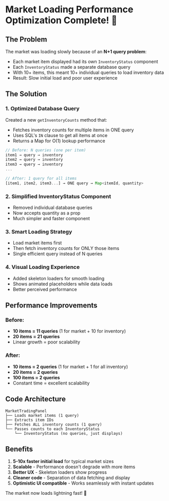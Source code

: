 # Market Loading Performance Optimization Complete! 🚀

## The Problem

The market was loading slowly because of an **N+1 query problem**:
- Each market item displayed had its own `InventoryStatus` component
- Each `InventoryStatus` made a separate database query
- With 10+ items, this meant 10+ individual queries to load inventory data
- Result: Slow initial load and poor user experience

## The Solution

### 1. **Optimized Database Query**
Created a new `getInventoryCounts` method that:
- Fetches inventory counts for multiple items in ONE query
- Uses SQL's `IN` clause to get all items at once
- Returns a Map for O(1) lookup performance

```javascript
// Before: N queries (one per item)
item1 → query → inventory
item2 → query → inventory
item3 → query → inventory
...

// After: 1 query for all items
[item1, item2, item3...] → ONE query → Map<itemId, quantity>
```

### 2. **Simplified InventoryStatus Component**
- Removed individual database queries
- Now accepts quantity as a prop
- Much simpler and faster component

### 3. **Smart Loading Strategy**
- Load market items first
- Then fetch inventory counts for ONLY those items
- Single efficient query instead of N queries

### 4. **Visual Loading Experience**
- Added skeleton loaders for smooth loading
- Shows animated placeholders while data loads
- Better perceived performance

## Performance Improvements

### Before:
- **10 items = 11 queries** (1 for market + 10 for inventory)
- **20 items = 21 queries**
- Linear growth = poor scalability

### After:
- **10 items = 2 queries** (1 for market + 1 for all inventory)
- **20 items = 2 queries** 
- **100 items = 2 queries**
- Constant time = excellent scalability

## Code Architecture

```
MarketTradingPanel
├── Loads market items (1 query)
├── Extracts item IDs
├── Fetches ALL inventory counts (1 query)
└── Passes counts to each InventoryStatus
    └── InventoryStatus (no queries, just displays)
```

## Benefits

1. **5-10x faster initial load** for typical market sizes
2. **Scalable** - Performance doesn't degrade with more items
3. **Better UX** - Skeleton loaders show progress
4. **Cleaner code** - Separation of data fetching and display
5. **Optimistic UI compatible** - Works seamlessly with instant updates

The market now loads lightning fast! 🎉